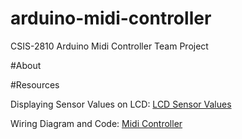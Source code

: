 # arduino-midi-controller
CSIS-2810 Arduino Midi Controller Team Project
 
#About

#Resources

Displaying Sensor Values on LCD: [LCD Sensor Values](https://create.arduino.cc/projecthub/Guitarman1/displaying-sensor-values-on-lcd-c0c44f)

Wiring Diagram and Code: [Midi Controller](https://create.arduino.cc/projecthub/daniferreira27/build-an-arduino-powered-midi-controller-9760c9?ref=part&ref_id=10308&offset=20)
